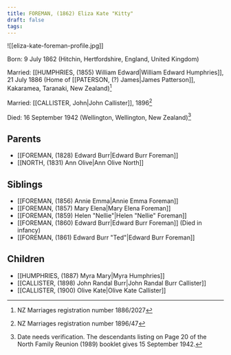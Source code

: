 ```yaml
---
title: FOREMAN, (1862) Eliza Kate "Kitty"
draft: false
tags:
---
```

![[eliza-kate-foreman-profile.jpg]]

Born: 9 July 1862 (Hitchin, Hertfordshire, England, United Kingdom)

Married: [[HUMPHRIES, (1855) William Edward|William Edward Humphries]], 21 July 1886 (Home of [[PATERSON, (?) James|James Patterson]], Kakaramea, Taranaki, New Zealand)[^1]

Married: [[CALLISTER, John|John Callister]], 1896[^2]

Died: 16 September 1942 (Wellington, Wellington, New Zealand)[^3]

## Parents
- [[FOREMAN, (1828) Edward Burr|Edward Burr Foreman]]
- [[NORTH, (1831) Ann Olive|Ann Olive North]]

## Siblings
- [[FOREMAN, (1856) Annie Emma|Annie Emma Foreman]]
- [[FOREMAN, (1857) Mary Elena|Mary Elena Foreman]]
- [[FOREMAN, (1859) Helen "Nellie"|Helen "Nellie" Foreman]]
- [[FOREMAN, (1860) Edward Burr|Edward Burr Foreman]] (Died in infancy)
- [[FOREMAN, (1861) Edward Burr "Ted"|Edward Burr Foreman]]

## Children
- [[HUMPHRIES, (1887) Myra Mary|Myra Humphries]]
- [[CALLISTER, (1898) John Randal Burr|John Randal Burr Callister]]
- [[CALLISTER, (1900) Olive Kate|Olive Kate Callister]]



[^1]: NZ Marriages registration number 1886/2027
[^2]: NZ Marriages registration number 1896/47
[^3]: Date needs verification. The descendants listing on Page 20 of the North Family Reunion (1989) booklet gives 15 September 1942.